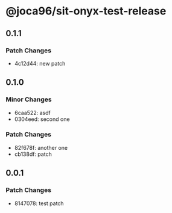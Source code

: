 # @joca96/sit-onyx-test-release

## 0.1.1

### Patch Changes

- 4c12d44: new patch

## 0.1.0

### Minor Changes

- 6caa522: asdf
- 0304eed: second one

### Patch Changes

- 82f678f: another one
- cb138df: patch

## 0.0.1

### Patch Changes

- 8147078: test patch
